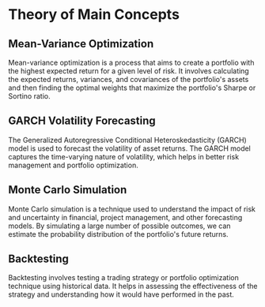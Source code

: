 # Theory of Main Concepts

## Mean-Variance Optimization
Mean-variance optimization is a process that aims to create a portfolio with the highest expected return for a given level of risk. It involves calculating the expected returns, variances, and covariances of the portfolio's assets and then finding the optimal weights that maximize the portfolio's Sharpe or Sortino ratio.

## GARCH Volatility Forecasting
The Generalized Autoregressive Conditional Heteroskedasticity (GARCH) model is used to forecast the volatility of asset returns. The GARCH model captures the time-varying nature of volatility, which helps in better risk management and portfolio optimization.

## Monte Carlo Simulation
Monte Carlo simulation is a technique used to understand the impact of risk and uncertainty in financial, project management, and other forecasting models. By simulating a large number of possible outcomes, we can estimate the probability distribution of the portfolio's future returns.

## Backtesting
Backtesting involves testing a trading strategy or portfolio optimization technique using historical data. It helps in assessing the effectiveness of the strategy and understanding how it would have performed in the past.
